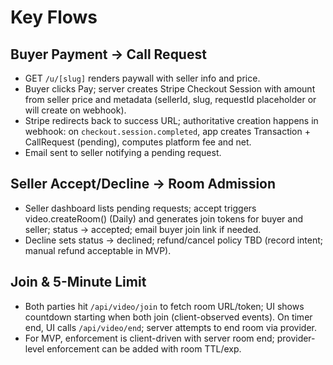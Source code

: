 # Key Flows

## Buyer Payment → Call Request
- GET `/u/[slug]` renders paywall with seller info and price.
- Buyer clicks Pay; server creates Stripe Checkout Session with amount from seller price and metadata (sellerId, slug, requestId placeholder or will create on webhook).
- Stripe redirects back to success URL; authoritative creation happens in webhook: on `checkout.session.completed`, app creates Transaction + CallRequest (pending), computes platform fee and net.
- Email sent to seller notifying a pending request.

## Seller Accept/Decline → Room Admission
- Seller dashboard lists pending requests; accept triggers video.createRoom() (Daily) and generates join tokens for buyer and seller; status → accepted; email buyer join link if needed.
- Decline sets status → declined; refund/cancel policy TBD (record intent; manual refund acceptable in MVP).

## Join & 5-Minute Limit
- Both parties hit `/api/video/join` to fetch room URL/token; UI shows countdown starting when both join (client-observed events). On timer end, UI calls `/api/video/end`; server attempts to end room via provider.
- For MVP, enforcement is client-driven with server room end; provider-level enforcement can be added with room TTL/exp.

